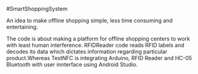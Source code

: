 #SmartShoppingSystem

An idea to make offline shopping simple, less time consuming and entertaining.

The code is about making a platform for offline shopping centers to work with least human interference. RFIDReader code reads RFID labels and decodes its data which dictates information regarding particular product.Whereas TestNFC is integrating Arduino, RFID Reader and HC-05 Bluetooth with user innterface using Android Studio.
